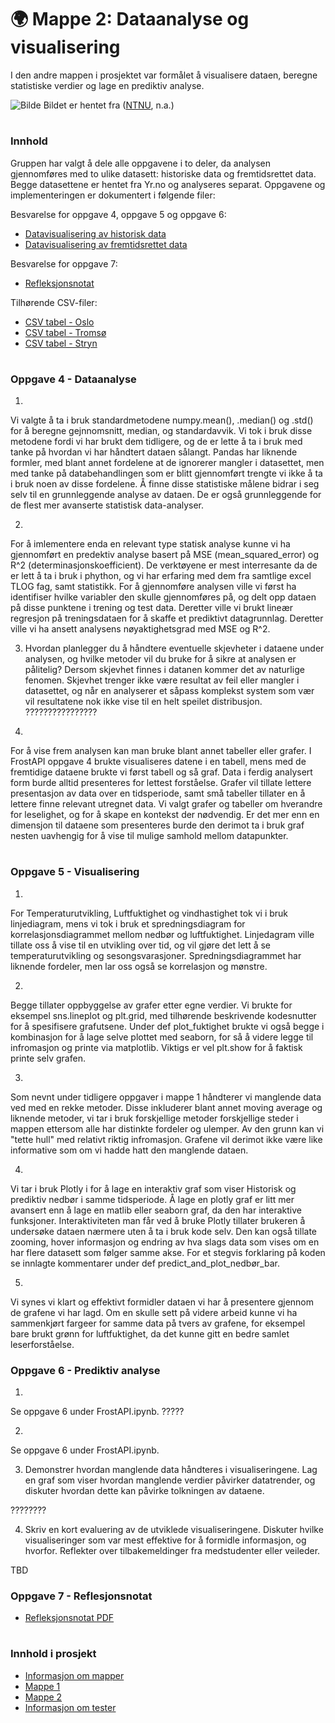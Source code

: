 
# 🌍 Mappe 2: Dataanalyse og visualisering
I den andre mappen i prosjektet var formålet å visualisere dataen, beregne statistiske verdier og lage en prediktiv  analyse.

![Bilde](/resources/maskinlæring.jpg)
Bildet er hentet fra ([NTNU](https://www.ntnu.no/eit/ttk4852-utg%C3%85r), n.a.)


#
### Innhold 
Gruppen har valgt å dele alle oppgavene i to deler, da analysen gjennomføres med to ulike datasett: historiske data og fremtidsrettet data. Begge datasettene er hentet fra Yr.no og analyseres separat. Oppgavene og implementeringen er dokumentert i følgende filer: 

Besvarelse for oppgave 4, oppgave 5 og oppgave 6:
- [Datavisualisering av historisk data](/src/Mappe%202/data_visualisering_historisk.ipynb)
- [Datavisualisering av fremtidsrettet data](/src/Mappe%202/data_visualisering_fremtid.ipynb)

Besvarelse for oppgave 7:
- [Refleksjonsnotat](filepath)

Tilhørende CSV-filer:
- [CSV tabel - Oslo](/data/Oslo.csv)
- [CSV tabel - Tromsø](/data/Tromsø.csv)
- [CSV tabel - Stryn](/data/Stryn.csv)



#
### Oppgave 4 - Dataanalyse
1)
Vi valgte å ta i bruk standardmetodene numpy.mean(), .median() og .std() for å beregne gejnnomsnitt, median, og standardavvik. Vi tok i bruk disse metodene fordi vi har brukt dem tidligere, og de er lette å ta i bruk med tanke på hvordan vi har håndtert dataen sålangt. Pandas har liknende formler, med blant annet fordelene at de ignorerer mangler i datasettet, men med tanke på databehandlingen som er blitt gjennomført trengte vi ikke å ta i bruk noen av disse fordelene. Å finne disse statistiske målene bidrar i seg selv til en grunnleggende analyse av dataen. De er også grunnleggende for de flest mer avanserte statistisk data-analyser. 

2)
For å imlementere enda en relevant type statisk analyse kunne vi ha gjennomført en predektiv analyse basert på MSE (mean_squared_error) og R^2 (determinasjonskoefficient). De verktøyene er mest interresante da de er lett å ta i bruk i phython, og vi har erfaring med dem fra samtlige excel TLOG fag, samt statistikk. For å gjennomføre analysen ville vi først ha identifiser hvilke variabler den skulle gjennomføres på, og delt opp dataen på disse punktene i trening og test data. Deretter ville vi brukt lineær regresjon på treningsdataen for å skaffe et prediktivt datagrunnlag. Deretter ville vi ha ansett analysens nøyaktighetsgrad med MSE og R^2. 

3) Hvordan planlegger du å håndtere eventuelle skjevheter i dataene under analysen, og hvilke metoder vil du bruke for å sikre at analysen er pålitelig?
Dersom skjevhet finnes i datanen kommer det av naturlige fenomen. Skjevhet trenger ikke være resultat av feil eller mangler i datasettet, og når en analyserer et såpass komplekst system som vær vil resultatene nok ikke vise til en helt speilet distribusjon. ????????????????

4) 
For å vise frem analysen kan man bruke blant annet tabeller eller grafer. I FrostAPI oppgave 4 brukte visualiseres datene i en tabell, mens med de fremtidige dataene brukte vi først tabell og så graf. Data i ferdig analysert form burde alltid presenteres for lettest forståelse. Grafer vil tillate lettere presentasjon av data over en tidsperiode, samt små tabeller tillater en å lettere finne relevant utregnet data. Vi valgt grafer og tabeller om hverandre for leselighet, og for å skape en kontekst der nødvendig. Er det mer enn en dimensjon til dataene som presenteres burde den derimot ta i bruk graf nesten uavhengig for å vise til mulige samhold mellom datapunkter. 
 
#
### Oppgave 5 - Visualisering
1) 
For Temperaturutvikling, Luftfuktighet og vindhastighet tok vi i bruk linjediagram, mens vi tok i bruk et spredningsdiagram for korrelasjonsdiagrammet mellom nedbør og luftfuktighet. Linjedagram ville tillate oss å vise til en utvikling over tid, og vil gjøre det lett å se temperaturutvikling og sesongsvarasjoner. Spredningsdiagrammet har liknende fordeler, men lar oss også se korrelasjon og mønstre. 

2) 
Begge tillater oppbyggelse av grafer etter egne verdier. Vi brukte for eksempel sns.lineplot og plt.grid, med tilhørende beskrivende kodesnutter for å spesifisere grafutsene. Under def plot_fuktighet brukte vi også begge i kombinasjon for å lage selve plottet med seaborn, for så å videre legge til infromasjon og printe via matplotlib. Viktigs er vel plt.show for å faktisk printe selv grafen. 

3) 
Som nevnt under tidligere oppgaver i mappe 1 håndterer vi manglende data ved med en rekke metoder. Disse inkluderer blant annet moving average og liknende metoder, vi tar i bruk forskjellige metoder forskjellige steder i mappen ettersom alle har distinkte fordeler og ulemper. Av den grunn kan vi "tette hull" med relativt riktig infromasjon. Grafene vil derimot ikke være like informative som om vi hadde hatt den manglende dataen. 

4) 

Vi tar i bruk Plotly i for å lage en interaktiv graf som viser Historisk og prediktiv nedbør i samme tidsperiode. Å lage en plotly graf er litt mer avansert enn å lage en matlib eller seaborn graf, da den har interaktive funksjoner. Interaktiviteten man får ved å bruke Plotly tillater brukeren å undersøke dataen nærmere uten å ta i bruk kode selv. Den kan også tillate zooming, hover informasjon og endring av hva slags data som vises om en har flere datasett som følger samme akse. For et stegvis forklaring på koden se innlagte kommentarer under def predict_and_plot_nedbør_bar. 

5) 
Vi synes vi klart og effektivt formidler dataen vi har å presentere gjennom de grafene vi har lagd. Om en skulle sett på videre arbeid kunne vi ha sammenkjørt fargeer for samme data på tvers av grafene, for eksempel bare brukt grønn for luftfuktighet, da det kunne gitt en bedre samlet leserforståelse. 

### Oppgave 6 - Prediktiv analyse 
1) 
Se oppgave 6 under FrostAPI.ipynb. ?????

2) 
Se oppgave 6 under FrostAPI.ipynb.

3) Demonstrer hvordan manglende data håndteres i visualiseringene. Lag en graf som viser hvordan manglende verdier påvirker datatrender, og diskuter hvordan dette kan påvirke tolkningen av dataene.

????????

4) Skriv en kort evaluering av de utviklede visualiseringene. Diskuter hvilke visualiseringer som var mest effektive for å formidle informasjon, og hvorfor. Reflekter over tilbakemeldinger fra medstudenter eller veileder.

TBD

### Oppgave 7 - Reflesjonsnotat
- [Refleksjonsnotat PDF](filepath)


#
### Innhold i prosjekt
- [Informasjon om mapper](/README.md)
- [Mappe 1](/src/Mappe%201/README.md)
- [Mappe 2](/src/Mappe%202/README.md)
- [Informasjon om tester](/tests/README.md)



